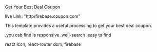 Get Your Best Deal Coupon

live Link: "http/firebase.coupon.com"

This template provides a useful processing to get your best deal coupon.

.you cab find is responsive
.well-search
.easy to find

react icon, react-router dom, firebase
